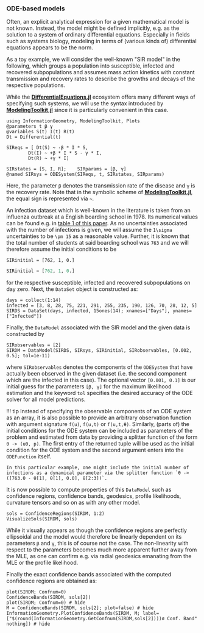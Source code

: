 
### ODE-based models

Often, an explicit analytical expression for a given mathematical model is not known. Instead, the model might be defined implicitly, e.g. as the solution to a system of ordinary differential equations. Especially in fields such as systems biology, modeling in terms of (various kinds of) differential equations appears to be the norm.

As a toy example, we will consider the well-known "SIR model" in the following, which groups a population into susceptible, infected and recovered subpopulations and assumes mass action kinetics with constant transmission and recovery rates to describe the growths and decays of the respective populations.

While the [**DifferentialEquations.jl**](https://github.com/SciML/DifferentialEquations.jl) ecosystem offers many different ways of specifying such systems, we will use the syntax introduced by [**ModelingToolkit.jl**](https://github.com/SciML/ModelingToolkit.jl) since it is particularly convenient in this case.
```@example ODE
using InformationGeometry, ModelingToolkit, Plots
@parameters t β γ
@variables S(t) I(t) R(t)
Dt = Differential(t)

SIReqs = [ Dt(S) ~ -β * I * S,
        Dt(I) ~ +β * I * S - γ * I,
        Dt(R) ~ +γ * I]

SIRstates = [S, I, R];    SIRparams = [β, γ]
@named SIRsys = ODESystem(SIReqs, t, SIRstates, SIRparams)
```
Here, the parameter `β` denotes the transmission rate of the disease and `γ` is the recovery rate. Note that in the symbolic scheme of [**ModelingToolkit.jl**](https://github.com/SciML/ModelingToolkit.jl), the equal sign is represented via `~`.

An infection dataset which is well-known in the literature is taken from an influenza outbreak at a English boarding school in 1978. Its numerical values can be found e.g. in [table 1 of this paper](https://www.researchgate.net/publication/336701551_On_parameter_estimation_approaches_for_predicting_disease_transmission_through_optimization_deep_learning_and_statistical_inference_methods). As no uncertainties associated with the number of infections is given, we will assume the ``1\sigma`` uncertainties to be ``\pm 15`` as a reasonable value. Further, it is known that the total number of students at said boarding school was ``763`` and we will therefore assume the initial conditions to be
```@setup ODE
SIRinitial = [762, 1, 0.]
```
```julia
SIRinitial = [762, 1, 0.]
```
for the respective susceptible, infected and recovered subpopulations on day zero. Next, the `DataSet` object is constructed as:
```@example ODE
days = collect(1:14)
infected = [3, 8, 28, 75, 221, 291, 255, 235, 190, 126, 70, 28, 12, 5]
SIRDS = DataSet(days, infected, 15ones(14); xnames=["Days"], ynames=["Infected"])
```

Finally, the `DataModel` associated with the SIR model and the given data is constructed by
```@example ODE
SIRobservables = [2]
SIRDM = DataModel(SIRDS, SIRsys, SIRinitial, SIRobservables, [0.002, 0.5]; tol=1e-11)
```
where `SIRobservables` denotes the components of the `ODESystem` that have actually been observed in the given dataset (i.e. the second component which are the infected in this case). The optional vector `[0.001, 0.1]` is our initial guess for the parameters `[β, γ]` for the maximum likelihood estimation and the keyword `tol` specifies the desired accuracy of the ODE solver for all model predictions.

!!! tip
    Instead of specifying the observable components of an ODE system as an array, it is also possible to provide an arbitrary observation function with argument signature `f(u)`, `f(u,t)` or `f(u,t,θ)`.
    Similarly, (parts of) the initial conditions for the ODE system can be included as parameters of the problem and estimated from data by providing a splitter function of the form `θ -> (u0, p)`. The first entry of the returned tuple will be used as the initial condition for the ODE system and the second argument enters into the `ODEFunction` itself.

    In this particular example, one might include the initial number of infections as a dynamical parameter via the splitter function `θ -> ([763.0 - θ[1], θ[1], 0.0], θ[2:3])`.


It is now possible to compute properties of this `DataModel` such as confidence regions, confidence bands, geodesics, profile likelihoods, curvature tensors and so on as with any other model.
```@example ODE
sols = ConfidenceRegions(SIRDM, 1:2)
VisualizeSols(SIRDM, sols)
```

While it visually appears as though the confidence regions are perfectly ellipsoidal and the model would therefore be linearly dependent on its parameters `β` and `γ`, this is of course not the case. The non-linearity with respect to the parameters becomes much more apparent further away from the MLE, as one can confirm e.g. via radial geodesics emanating from the MLE or the profile likelihood.

Finally the exact confidence bands associated with the computed confidence regions are obtained as:
```@example ODE
plot(SIRDM; Confnum=0)
ConfidenceBands(SIRDM, sols[2])
plot(SIRDM; Confnum=0) # hide
M = ConfidenceBands(SIRDM, sols[2]; plot=false) # hide
InformationGeometry.PlotConfidenceBands(SIRDM, M; label=["$(round(InformationGeometry.GetConfnum(SIRDM,sols[2])))σ Conf. Band" nothing]) # hide
```
